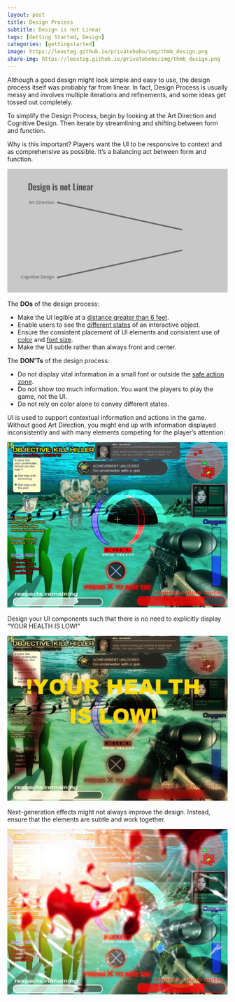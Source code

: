 ```yaml
---
layout: post
title: Design Process
subtitle: Design is not Linear
tags: [Getting Started, Design]
categories: [gettingstarted]
image: https://leesteg.github.io/privatebebo/img/thmb_design.png
share-img: https://leesteg.github.io/privatebebo/img/thmb_design.png
---
```


Although a good design might look simple and easy to use, the design process itself was probably far from linear. In fact, Design Process is usually messy and involves multiple iterations and refinements, and some ideas get tossed out completely.

To simplify the Design Process, begin by looking at the Art Direction and Cognitive Design. Then iterate by streamlining and shifting between form and function.

Why is this important? Players want the UI to be responsive to context and as comprehensive as possible. It’s a balancing act between form and function.

![Design is not Linear](/img/Design_Not_Linear.gif)

The **DOs** of the design process:

- Make the UI legible at a [distance greater than 6 feet](/2019-03-28-DesigningTypography/).
- Enable users to see the [different states](/2019-03-31-GeneralGuidelines/) of an interactive object.
- Ensure the consistent placement of UI elements and consistent use of [color](/2019-04-01-Color/) and [font size](/2019-03-28-TypographyBasics/).
- Make the UI subtle rather than always front and center.

The **DON'Ts** of the design process:

- Do not display vital information in a small font or outside the [safe action zone](/2019-03-27-ScreenResolution/).
- Do not show too much information. You want the players to play the game, not the UI.
- Do not rely on color alone to convey different states.


UI is used to support contextual information and actions in the game. Without good Art Direction, you might end up with information displayed inconsistently and with many elements competing for the player’s attention:

![Design No](/img/Design_HUD_No.jpg)

Design your UI components such that there is no need to explicitly display “YOUR HEALTH IS LOW!”

![Design NoNo](/img/Design_HUD_NoNo.jpg)

Next-generation effects might not always improve the design. Instead, ensure that the elements are subtle and work together.

![Effects are not the answer](/img/Design_HUD_NoNoNo.jpg)

